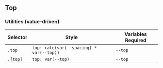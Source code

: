 ## Top

### Utilities (value-driven)

| Selector | Style                                    | Variables Required |
| -------- | ---------------------------------------- | ------------------ |
| `.top`   | `top: calc(var(--spacing) * var(--top))` | `--top`            |
| `.[top]` | `top: var(--top)`                        | `--top`            |
